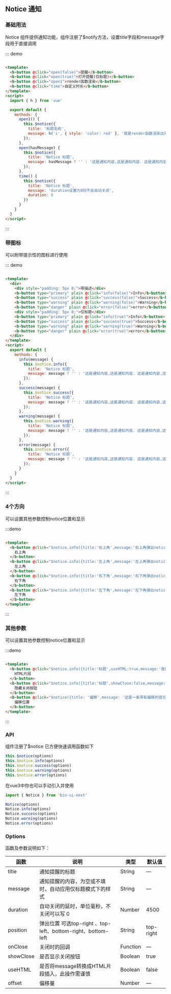 ## Notice 通知

<div class="global-anchor">
  <b-anchor :scroll-offset="100">
    <b-anchor-link href="#ji-chu-yong-fa" title="基础用法"></b-anchor-link>
    <b-anchor-link href="#dai-tu-biao" title="带图标"></b-anchor-link>
    <b-anchor-link href="#4ge-fang-xiang" title="4个方向"></b-anchor-link>
    <b-anchor-link href="#qi-ta-can-shu" title="其他参数调用"></b-anchor-link>
    <b-anchor-link href="#api" title="API"></b-anchor-link>
    <b-anchor-link href="#options" title="Options"></b-anchor-link>
  </b-anchor>
</div>

### 基础用法

Notice 组件提供通知功能，组件注册了$notify方法，设置title字段和message字段用于直接调用

::: demo

```html

<template>
  <b-button @click="open(false)">提醒</b-button>
  <b-button @click="open(true)">打开提醒(仅标题)</b-button>
  <b-button @click="open1">render函数渲染</b-button>
  <b-button @click="time">自定义时长</b-button>
</template>
<script>
  import { h } from 'vue'

  export default {
    methods: {
      open1() {
        this.$notice({
          title: '标题名称',
          message: h('i', { style: 'color: red' }, '我是render函数渲染出来的内容')
        });
      },
      open(hasMessage) {
        this.$notice({
          title: 'Notice 标题',
          message: hasMessage ? '' : '这是通知内容,这是通知内容. 这是通知内容,这是通知内容.'
        });
      },
      time() {
        this.$notice({
          title: 'Notice 标题',
          message: 'duration设置为0则不会自动关闭',
          duration: 0
        })
      }
    }
  }
</script>
```

:::

### 带图标

可以附带提示性的图标进行使用

::: demo

```html

<template>
  <div>
    <div style="padding: 5px 0;">带描述</div>
    <b-button type="primary" plain @click="info(false)">Info</b-button>
    <b-button type="success" plain @click="success(false)">Success</b-button>
    <b-button type="warning" plain @click="warning(false)">Warning</b-button>
    <b-button type="danger" plain @click="error(false)">error</b-button>
    <div style="padding: 5px 0;">仅标题</div>
    <b-button type="primary" plain @click="info(true)">Info</b-button>
    <b-button type="success" plain @click="success(true)">Success</b-button>
    <b-button type="warning" plain @click="warning(true)">Warning</b-button>
    <b-button type="danger" plain @click="error(true)">error</b-button>
  </div>
</template>
<script>
  export default {
    methods: {
      info(message) {
        this.$notice.info({
          title: 'Notice 标题',
          message: message ? '' : '这是通知内容,这是通知内容. 这是通知内容,这是通知内容.'
        });
      },
      success(message) {
        this.$notice.success({
          title: 'Notice 标题',
          message: message ? '' : '这是通知内容,这是通知内容. 这是通知内容,这是通知内容.'
        });
      },
      warning(message) {
        this.$notice.warning({
          title: 'Notice 标题',
          message: message ? '' : '这是通知内容,这是通知内容. 这是通知内容,这是通知内容.'
        });
      },
      error(message) {
        this.$notice.error({
          title: 'Notice 标题',
          message: message ? '' : '这是通知内容,这是通知内容. 这是通知内容,这是通知内容.'
        });
      }
    }
  }
</script>
```

:::

### 4个方向

可以设置其他参数控制notice位置和显示

:::demo

```html

<template>
  <b-button @click="$notice.info({title:'右上角',message:'右上角弹出notice',position:'top-right'})">
    右上角
  </b-button>
  <b-button @click="$notice.info({title:'左上角',message:'左上角弹出notice',position:'top-left'})">
    左上角
  </b-button>
  <b-button @click="$notice.info({title:'右下角',message:'右下角弹出notice',position:'bottom-right'})">
    右下角
  </b-button>
  <b-button @click="$notice.info({title:'左下角',message:'左下角弹出notice',position:'bottom-left'})">
    左下角
  </b-button>
</template>
```

:::

### 其他参数

可以设置其他参数控制notice位置和显示

:::demo

```html

<template>
  <b-button @click="$notice.info({title:'标题',useHTML:true,message:'我是<i>html</i>片段插入的内容'})">
    HTML片段
  </b-button>
  <b-button @click="$notice.info({title:'标题',showClose:false,message:'隐藏关闭按钮内容'})">
    隐藏关闭按钮
  </b-button>
  <b-button @click="$notice({title: '偏移',message: '这是一条带有偏移的提示消息',offset: 200})">
    偏移位置
  </b-button>
</template>
```

:::

### API

组件注册了$notice 已方便快速调用函数如下

```javascript
this.$notice(options)
this.$notice.info(options)
this.$notice.success(options)
this.$notice.warning(options)
this.$notice.error(options)
```


在vue3中你也可以手动引入并使用

```javascript
import { Notice } from 'bin-ui-next'

Notice(options)
Notice.info(options)
Notice.success(options)
Notice.warning(options)
Notice.error(options)

```

### Options

函数及参数说明如下：


| 函数      | 说明    |  类型      | 默认值      |
|---------- |-------- |---------- |---------|
| title     |  通知提醒的标题   | String  | —  |
| message     | 通知提醒的内容，为空或不填时，自动应用仅标题模式下的样式   | String  | —  |
| duration     | 自动关闭的延时，单位毫秒，不关闭可以写 0 | Number | 4500  |
| position     | 弹出位置 可选top-right 、top-left、bottom-right、bottom-left| String | top-right  |
| onClose     | 关闭时的回调 | Function	 |  —  |
| showClose     | 是否显示关闭按钮 | Boolean	 |  true  |
| useHTML     | 是否将message转换成HTML片段插入，此操作需谨慎 | Boolean	 |  false  |
| offset     | 偏移量 | Number	 |  —   |
